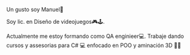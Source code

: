 Un gusto soy Manuel👋

Soy lic. en Diseño de videojuegos🎮🕹.

Actualmente me estoy formando como QA enginieer💻.
Trabaje dando cursos y assesorias para C# 💻 enfocado en POO y aminación 3D 👯‍♂️



<!--
Here are some ideas to get you started:
- 🔭 I’m currently working on ...
- 🌱 I’m currently learning ...
- 👯 I’m looking to collaborate on ...
- 🤔 I’m looking for help with ...
- 💬 Ask me about ...
- 📫 How to reach me: ...
- 😄 Pronouns: ...
- ⚡ Fun fact: ...
-->
